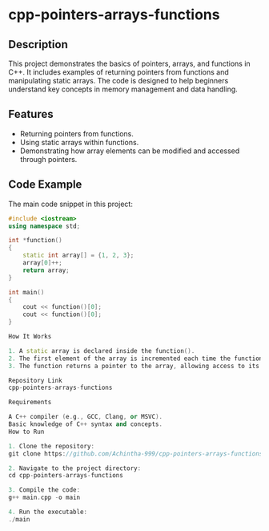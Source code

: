 # cpp-pointers-arrays-functions

## Description
This project demonstrates the basics of pointers, arrays, and functions in C++. It includes examples of returning pointers from functions and manipulating static arrays. The code is designed to help beginners understand key concepts in memory management and data handling.

## Features
- Returning pointers from functions.
- Using static arrays within functions.
- Demonstrating how array elements can be modified and accessed through pointers.

## Code Example
The main code snippet in this project:
```cpp
#include <iostream>
using namespace std;

int *function()
{
    static int array[] = {1, 2, 3};
    array[0]++;
    return array;
}

int main()
{
    cout << function()[0];
    cout << function()[0];
}

How It Works

1. A static array is declared inside the function().
2. The first element of the array is incremented each time the function is called.
3. The function returns a pointer to the array, allowing access to its elements in the main() function.

Repository Link
cpp-pointers-arrays-functions

Requirements

A C++ compiler (e.g., GCC, Clang, or MSVC).
Basic knowledge of C++ syntax and concepts.
How to Run

1. Clone the repository:
git clone https://github.com/Achintha-999/cpp-pointers-arrays-functions

2. Navigate to the project directory:
cd cpp-pointers-arrays-functions

3. Compile the code:
g++ main.cpp -o main

4. Run the executable:
./main
